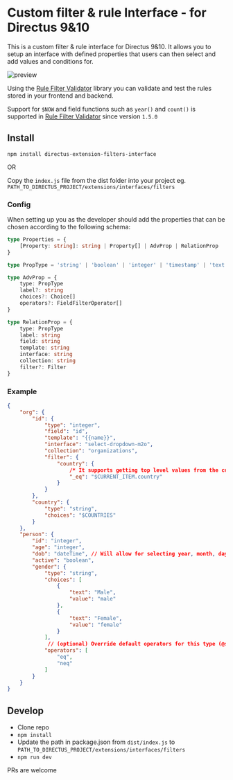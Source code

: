 # Custom filter & rule Interface - for Directus 9&10

This is a custom filter & rule interface for Directus 9&10. It allows you to setup an interface with defined properties that users can then select and add values and conditions for.

![preview](https://raw.githubusercontent.com/u12206050/directus-extension-filters-interface/main/preview.png)

Using the [Rule Filter Validator](https://github.com/u12206050/rule-filter-validator) library you can validate and test the rules stored in your frontend and backend.

Support for `$NOW` and field functions such as `year()` and `count()` is supported in [Rule Filter Validator](https://github.com/u12206050/rule-filter-validator) since version `1.5.0`


## Install

`npm install directus-extension-filters-interface`

OR

Copy the `index.js` file from the dist folder into your project eg. `PATH_TO_DIRECTUS_PROJECT/extensions/interfaces/filters`


### Config

When setting up you as the developer should add the properties that can be chosen according to the following schema:

``` ts
type Properties = {
    [Property: string]: string | Property[] | AdvProp | RelationProp
}

type PropType = 'string' | 'boolean' | 'integer' | 'timestamp' | 'text';

type AdvProp = {
    type: PropType
    label?: string
    choices?: Choice[]
    operators?: FieldFilterOperator[]
}

type RelationProp = {
    type: PropType
    label: string
    field: string
    template: string
    interface: string
    collection: string
    filter?: Filter
}
```

### Example 

``` json
{
    "org": {
        "id": {
            "type": "integer",
            "field": "id",
            "template": "{{name}}",
            "interface": "select-dropdown-m2o",
            "collection": "organizations",
            "filter": {
                "country": {
                    /* It supports getting top level values from the current item */
                    "_eq": "$CURRENT_ITEM.country"
                }
            }
        },
        "country": {
            "type": "string",
            "choices": "$COUNTRIES"
        }
    },
    "person": {
        "id": "integer",
        "age": "integer",
        "dob": "dateTime", // Will allow for selecting year, month, day, minute and second
        "active": "boolean",
        "gender": {
            "type": "string",
            "choices": [
                {
                    "text": "Male",
                    "value": "male"
                },
                {
                    "text": "Female",
                    "value": "female"
                }
            ],
             // (optional) Override default operators for this type (@see @directus/utils/getFilterOperatorsForType) 
            "operators": [
                "eq",
                "neq"
            ]
        }
    }
}
```


## Develop

 - Clone repo
 - `npm install`
 - Update the path in package.json from `dist/index.js` to 
    `PATH_TO_DIRECTUS_PROJECT/extensions/interfaces/filters`
 - `npm run dev`

 PRs are welcome
